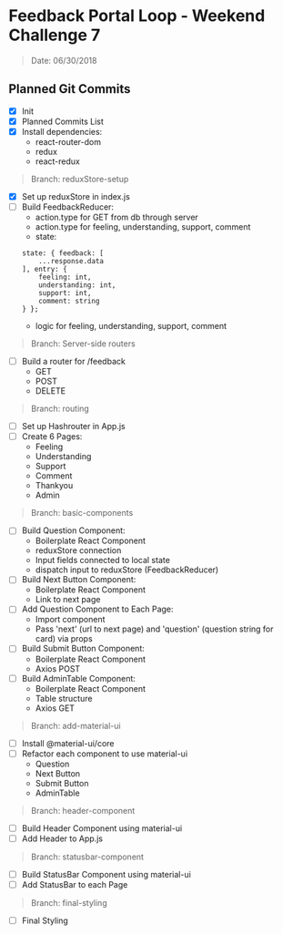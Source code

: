 # Feedback Portal Loop - Weekend Challenge 7
> Date: 06/30/2018

## Planned Git Commits
* [x] Init
* [x] Planned Commits List
* [x] Install dependencies:
    - react-router-dom
    - redux
    - react-redux
> Branch: reduxStore-setup
* [x] Set up reduxStore in index.js
* [ ] Build FeedbackReducer:
    - action.type for GET from db through server
    - action.type for feeling, understanding, support, comment
    - state:
    ```
    state: { feedback: [ 
        ...response.data
    ], entry: {
        feeling: int,
        understanding: int,
        support: int,
        comment: string
    } };
    ```
    - logic for feeling, understanding, support, comment
> Branch: Server-side routers
* [ ] Build a router for /feedback
    - GET
    - POST
    - DELETE
> Branch: routing
* [ ] Set up Hashrouter in App.js
* [ ] Create 6 Pages:
    - Feeling
    - Understanding
    - Support
    - Comment
    - Thankyou
    - Admin
> Branch: basic-components
* [ ] Build Question Component:
    - Boilerplate React Component
    - reduxStore connection
    - Input fields connected to local state
    - dispatch input to reduxStore (FeedbackReducer)
* [ ] Build Next Button Component:
    - Boilerplate React Component
    - Link to next page
* [ ] Add Question Component to Each Page:
    - Import component
    - Pass 'next' (url to next page) and 'question' (question string for card) via props
* [ ] Build Submit Button Component:
    - Boilerplate React Component
    - Axios POST
* [ ] Build AdminTable Component:
    - Boilerplate React Component
    - Table structure
    - Axios GET
> Branch: add-material-ui
* [ ] Install @material-ui/core
* [ ] Refactor each component to use material-ui
    - Question
    - Next Button
    - Submit Button
    - AdminTable
> Branch: header-component
* [ ] Build Header Component using material-ui
* [ ] Add Header to App.js
>Branch: statusbar-component
* [ ] Build StatusBar Component using material-ui
* [ ] Add StatusBar to each Page
>Branch: final-styling
* [ ] Final Styling